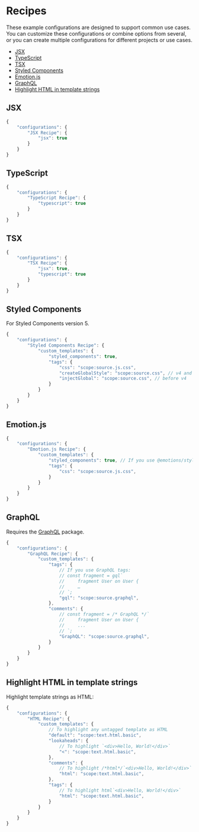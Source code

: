 # Recipes

These example configurations are designed to support common use cases. You can customize these configurations or combine options from several, or you can create multiple configurations for different projects or use cases.

- [JSX](#jsx)
- [TypeScript](#typescript)
- [TSX](#tsx)
- [Styled Components](#styled-components)
- [Emotion.js](#emotionjs)
- [GraphQL](#graphql)
- [Highlight HTML in template strings](#highlight-html-in-template-strings)

## JSX

```js
{
    "configurations": {
        "JSX Recipe": {
            "jsx": true
        }
    }
}
```

## TypeScript

```js
{
    "configurations": {
        "TypeScript Recipe": {
            "typescript": true
        }
    }
}
```

## TSX

```js
{
    "configurations": {
        "TSX Recipe": {
            "jsx": true,
            "typescript": true
        }
    }
}
```

## Styled Components

For Styled Components version 5.

```js
{
    "configurations": {
        "Styled Components Recipe": {
            "custom_templates": {
                "styled_components": true,
                "tags": {
                    "css": "scope:source.js.css",
                    "createGlobalStyle": "scope:source.css", // v4 and above
                    "injectGlobal": "scope:source.css", // before v4
                }
            }
        }
    }
}
```

## Emotion.js

```js
{
    "configurations": {
        "Emotion.js Recipe": {
            "custom_templates": {
                "styled_components": true, // If you use @emotions/styled
                "tags": {
                    "css": "scope:source.js.css",
                }
            }
        }
    }
}
```

## GraphQL

Requires the [GraphQL](https://github.com/dncrews/GraphQL-SublimeText3) package.

```js
{
    "configurations": {
        "GraphQL Recipe": {
            "custom_templates": {
                "tags": {
                    // If you use GraphQL tags:
                    // const fragment = gql`
                    //     fragment User on User {
                    //     …
                    // `;
                    "gql": "scope:source.graphql",
                },
                "comments": {
                    // const fragment = /* GraphQL */`
                    //     fragment User on User {
                    //     ...
                    // `;
                    "GraphQL": "scope:source.graphql",
                }
            }
        }
    }
}
```

## Highlight HTML in template strings

Highlight template strings as HTML:

```js
{
    "configurations": {
        "HTML Recipe": {
            "custom_templates": {
                // To highlight any untagged template as HTML
                "default": "scope:text.html.basic",
                "lookaheads": {
                    // To highlight `<div>Hello, World!</div>`
                    "<": "scope:text.html.basic",
                },
                "comments": {
                    // To highlight /*html*/`<div>Hello, World!</div>`
                    "html": "scope:text.html.basic",
                },
                "tags": {
                    // To highlight html`<div>Hello, World!</div>`
                    "html": "scope:text.html.basic",
                }
            }
        }
    }
}
```
